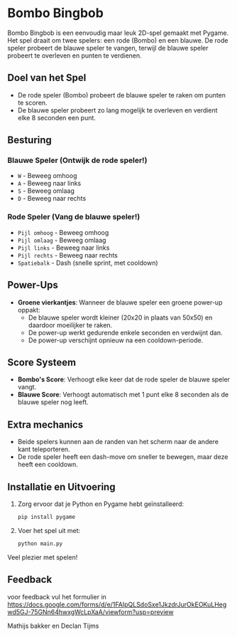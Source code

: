 # Bombo Bingbob

Bombo Bingbob is een eenvoudig maar leuk 2D-spel gemaakt met Pygame. Het spel draait om twee spelers: een rode (Bombo) en een blauwe. De rode speler probeert de blauwe speler te vangen, terwijl de blauwe speler probeert te overleven en punten te verdienen.

## Doel van het Spel
- De rode speler (Bombo) probeert de blauwe speler te raken om punten te scoren.
- De blauwe speler probeert zo lang mogelijk te overleven en verdient elke 8 seconden een punt.
  

## Besturing
### Blauwe Speler (Ontwijk de rode speler!)
- `W` - Beweeg omhoog
- `A` - Beweeg naar links
- `S` - Beweeg omlaag
- `D` - Beweeg naar rechts

### Rode Speler (Vang de blauwe speler!)
- `Pijl omhoog` - Beweeg omhoog
- `Pijl omlaag` - Beweeg omlaag
- `Pijl links` - Beweeg naar links
- `Pijl rechts` - Beweeg naar rechts
- `Spatiebalk` - Dash (snelle sprint, met cooldown)

## Power-Ups
- **Groene vierkantjes**: Wanneer de blauwe speler een groene power-up oppakt:
  - De blauwe speler wordt kleiner (20x20 in plaats van 50x50) en daardoor moeilijker te raken.
  - De power-up werkt gedurende enkele seconden en verdwijnt dan.
  - De power-up verschijnt opnieuw na een cooldown-periode.

## Score Systeem
- **Bombo's Score**: Verhoogt elke keer dat de rode speler de blauwe speler vangt.
- **Blauwe Score**: Verhoogt automatisch met 1 punt elke 8 seconden als de blauwe speler nog leeft.

## Extra mechanics
- Beide spelers kunnen aan de randen van het scherm naar de andere kant teleporteren.
- De rode speler heeft een dash-move om sneller te bewegen, maar deze heeft een cooldown.

## Installatie en Uitvoering
1. Zorg ervoor dat je Python en Pygame hebt geïnstalleerd:
   ```sh
   pip install pygame
   ```
2. Voer het spel uit met:
   ```sh
   python main.py
   ```

Veel plezier met spelen!

## Feedback
voor feedback vul het formulier in
https://docs.google.com/forms/d/e/1FAIpQLSdoSxe1JkzdrJurOkEOKuLHegwd5GJ-75GNn64hwxgWcLpXaA/viewform?usp=preview 


Mathijs bakker en Declan Tijms
